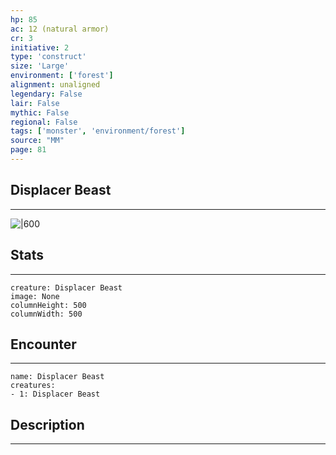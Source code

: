 ```yaml
---
hp: 85
ac: 12 (natural armor)
cr: 3
initiative: 2
type: 'construct'    
size: 'Large'
environment: ['forest']
alignment: unaligned
legendary: False
lair: False
mythic: False
regional: False
tags: ['monster', 'environment/forest']
source: "MM"
page: 81
---
```


## Displacer Beast
---

![|600](D:/Program%20Files/5e.tools/img/bestiary/MM/Displacer%20Beast.jpg)

## Stats
---

```statblock
creature: Displacer Beast
image: None
columnHeight: 500
columnWidth: 500
```

## Encounter
---

```encounter-table
name: Displacer Beast
creatures:
- 1: Displacer Beast
```

## Description
---




